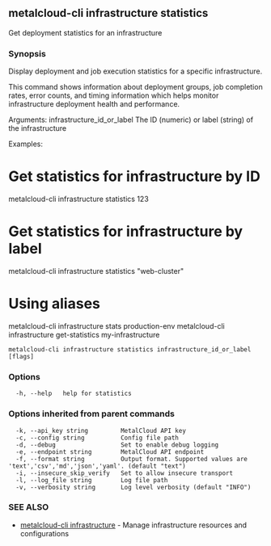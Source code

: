 ## metalcloud-cli infrastructure statistics

Get deployment statistics for an infrastructure

### Synopsis

Display deployment and job execution statistics for a specific infrastructure.

This command shows information about deployment groups, job completion rates, error counts,
and timing information which helps monitor infrastructure deployment health and performance.

Arguments:
  infrastructure_id_or_label  The ID (numeric) or label (string) of the infrastructure

Examples:
  # Get statistics for infrastructure by ID
  metalcloud-cli infrastructure statistics 123

  # Get statistics for infrastructure by label
  metalcloud-cli infrastructure statistics "web-cluster"

  # Using aliases
  metalcloud-cli infrastructure stats production-env
  metalcloud-cli infrastructure get-statistics my-infrastructure

```
metalcloud-cli infrastructure statistics infrastructure_id_or_label [flags]
```

### Options

```
  -h, --help   help for statistics
```

### Options inherited from parent commands

```
  -k, --api_key string         MetalCloud API key
  -c, --config string          Config file path
  -d, --debug                  Set to enable debug logging
  -e, --endpoint string        MetalCloud API endpoint
  -f, --format string          Output format. Supported values are 'text','csv','md','json','yaml'. (default "text")
  -i, --insecure_skip_verify   Set to allow insecure transport
  -l, --log_file string        Log file path
  -v, --verbosity string       Log level verbosity (default "INFO")
```

### SEE ALSO

* [metalcloud-cli infrastructure](metalcloud-cli_infrastructure.md)	 - Manage infrastructure resources and configurations

